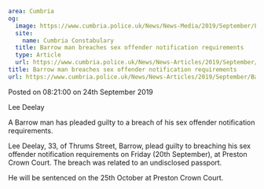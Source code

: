 ```yaml
area: Cumbria
og:
  image: https://www.cumbria.police.uk/News/News-Media/2019/September/LEE-DEELAYjpg.jpg
  site:
    name: Cumbria Constabulary
  title: Barrow man breaches sex offender notification requirements
  type: Article
  url: https://www.cumbria.police.uk/News/News-Articles/2019/September/Barrow-man-breaches-sex-offender-notification-requirements.aspx
title: Barrow man breaches sex offender notification requirements
url: https://www.cumbria.police.uk/News/News-Articles/2019/September/Barrow-man-breaches-sex-offender-notification-requirements.aspx
```

Posted on 08:21:00 on 24th September 2019

Lee Deelay

A Barrow man has pleaded guilty to a breach of his sex offender notification requirements.

Lee Deelay, 33, of Thrums Street, Barrow, plead guilty to breaching his sex offender notification requirements on Friday (20th September), at Preston Crown Court. The breach was related to an undisclosed passport.

He will be sentenced on the 25th October at Preston Crown Court.
